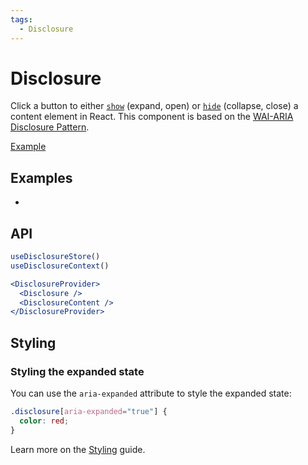 ```yaml
---
tags:
  - Disclosure
---
```


# Disclosure

<div data-description>

Click a button to either [`show`](/reference/use-disclosure-store#show) (expand, open) or [`hide`](/reference/use-disclosure-store#hide) (collapse, close) a content element in React. This component is based on the [WAI-ARIA Disclosure Pattern](https://www.w3.org/WAI/ARIA/apg/patterns/disclosure/).

</div>

<div data-tags></div>

<a href="../examples/disclosure/index.react.tsx" data-playground>Example</a>

## Examples

<div data-cards="examples">

- [](/examples/disclosure-animated)

</div>

## API

```jsx
useDisclosureStore()
useDisclosureContext()

<DisclosureProvider>
  <Disclosure />
  <DisclosureContent />
</DisclosureProvider>
```

## Styling

### Styling the expanded state

You can use the `aria-expanded` attribute to style the expanded state:

```css
.disclosure[aria-expanded="true"] {
  color: red;
}
```

Learn more on the [Styling](/guide/styling) guide.
